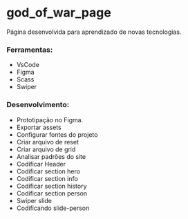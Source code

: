 # god_of_war_page

Página desenvolvida para aprendizado de novas tecnologias.

### Ferramentas:
- VsCode
- Figma
- Scass
- Swiper

### Desenvolvimento:
- Prototipação no Figma.
- Exportar assets
- Configurar fontes do projeto
- Criar arquivo de reset
- Criar arquivo de grid
- Analisar padrões do site
- Codificar Header
- Codificar section hero
- Codificar section info
- Codificar section history
- Codificar section person
- Swiper slide
- Codificando slide-person
